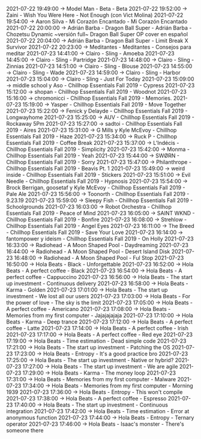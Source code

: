 2021-07-22 19:49:00 -> Model Man - Beta - Beta
2021-07-22 19:52:00 -> Zaini - Wish You Were Here - Not Enough (con Vict Molina)
2021-07-22 19:54:00 -> Aaron Silva - Mi Corazón Encantado - Mi Corazón Encantado
2021-07-22 20:00:00 -> Adrián Barba - Dragon Ball Super - Adrián Barba - Chozetsu Dynamic ~versión full~ Dragon Ball Super OP cover en español
2021-07-22 20:04:00 -> Adrián Barba - Dragon Ball Super - Limit Break X Survivor
2021-07-22 20:23:00 -> Meditantes - Meditantes - Consejos para meditar
2021-07-23 14:41:00 -> Clairo - Sling - Amoeba
2021-07-23 14:45:00 -> Clairo - Sling - Partridge
2021-07-23 14:48:00 -> Clairo - Sling - Zinnias
2021-07-23 14:51:00 -> Clairo - Sling - Blouse
2021-07-23 14:55:00 -> Clairo - Sling - Wade
2021-07-23 14:59:00 -> Clairo - Sling - Harbor
2021-07-23 15:04:00 -> Clairo - Sling - Just For Today
2021-07-23 15:09:00 -> middle school y Aso - Chillhop Essentials Fall 2019 - Cypress
2021-07-23 15:12:00 -> shopan - Chillhop Essentials Fall 2019 - Woodnot
2021-07-23 15:16:00 -> chromonicci - Chillhop Essentials Fall 2019 - Memories.
2021-07-23 15:19:00 -> Yasper - Chillhop Essentials Fall 2019 - Move Together
2021-07-23 15:22:00 -> Fenick y Delayde - Chillhop Essentials Fall 2019 - Longwayhome
2021-07-23 15:25:00 -> AUV - Chillhop Essentials Fall 2019 - Rockaway 5Pm
2021-07-23 15:27:00 -> sadtoi - Chillhop Essentials Fall 2019 - Aires
2021-07-23 15:31:00 -> G Mills y Kyle McEvoy - Chillhop Essentials Fall 2019 - Haze
2021-07-23 15:34:00 -> Ruck P - Chillhop Essentials Fall 2019 - Coffee Break
2021-07-23 15:37:00 -> L’Indécis - Chillhop Essentials Fall 2019 - Simplicity
2021-07-23 15:42:00 -> Monma - Chillhop Essentials Fall 2019 - Yeah
2021-07-23 15:44:00 -> SWØRN - Chillhop Essentials Fall 2019 - Sorry
2021-07-23 15:47:00 -> Philanthrope - Chillhop Essentials Fall 2019 - Beavis Pt. 1
2021-07-23 15:49:00 -> weird inside - Chillhop Essentials Fall 2019 - Stickers
2021-07-23 15:51:00 -> Evil Needle - Chillhop Essentials Fall 2019 - Hypnosis
2021-07-23 15:54:00 -> Brock Berrigan, goosetaf y Kyle McEvoy - Chillhop Essentials Fall 2019 - Pale Ale
2021-07-23 15:56:00 -> Toonorth - Chillhop Essentials Fall 2019 - 9.23.19
2021-07-23 15:59:00 -> Sleepy Fish - Chillhop Essentials Fall 2019 - Schoolgrounds
2021-07-23 16:03:00 -> Robot Orchestra - Chillhop Essentials Fall 2019 - Peace of Mind
2021-07-23 16:05:00 -> SAINT WKND - Chillhop Essentials Fall 2019 - Bonfire
2021-07-23 16:08:00 -> Strehlow - Chillhop Essentials Fall 2019 - Angel Eyes
2021-07-23 16:11:00 -> The Breed - Chillhop Essentials Fall 2019 - Save Your Love
2021-07-23 16:14:00 -> fantompower y ideism - Chillhop Essentials Fall 2019 - On Holly
2021-07-23 16:33:00 -> Radiohead - A Moon Shaped Pool - Daydreaming
2021-07-23 16:44:00 -> Radiohead - A Moon Shaped Pool - Desert Island Disk
2021-07-23 16:48:00 -> Radiohead - A Moon Shaped Pool - Ful Stop
2021-07-23 16:50:00 -> Hola Beats - Black - Unforgettable
2021-07-23 16:52:00 -> Hola Beats - A perfect coffee - Black
2021-07-23 16:54:00 -> Hola Beats - A perfect coffee - Cappuccino
2021-07-23 16:56:00 -> Hola Beats - The start up investment - Continuous delivery
2021-07-23 16:58:00 -> Hola Beats - Karma - Golden
2021-07-23 17:01:00 -> Hola Beats - The start up investment - We lost all our users
2021-07-23 17:03:00 -> Hola Beats - For the power of love - The sky is the limit
2021-07-23 17:05:00 -> Hola Beats - A perfect coffee - Americano
2021-07-23 17:08:00 -> Hola Beats - Memories from my first computer - Jajajajajaja
2021-07-23 17:10:00 -> Hola Beats - Karma - Deep trance
2021-07-23 17:12:00 -> Hola Beats - A perfect coffee - Latte
2021-07-23 17:14:00 -> Hola Beats - A perfect coffee - Irish
2021-07-23 17:17:00 -> Hola Beats - A perfect coffee - Red eye
2021-07-23 17:19:00 -> Hola Beats - Time estimation - Dead simple code
2021-07-23 17:21:00 -> Hola Beats - The start up investment - Patching the OS
2021-07-23 17:23:00 -> Hola Beats - Entropy - It's a good practice bro
2021-07-23 17:25:00 -> Hola Beats - The start up investment - Native or hybrid?
2021-07-23 17:27:00 -> Hola Beats - The start up investment - We are agile
2021-07-23 17:29:00 -> Hola Beats - Karma - The money loop
2021-07-23 17:31:00 -> Hola Beats - Memories from my first computer - Malware
2021-07-23 17:34:00 -> Hola Beats - Memories from my first computer - Morning 1939
2021-07-23 17:36:00 -> Hola Beats - Entropy - This won't compile
2021-07-23 17:38:00 -> Hola Beats - A perfect coffee - Espresso
2021-07-23 17:40:00 -> Hola Beats - The start up investment - Continuous integration
2021-07-23 17:42:00 -> Hola Beats - Time estimation - Error at anonymous function
2021-07-23 17:44:00 -> Hola Beats - Entropy - Ternary operator
2021-07-23 17:46:00 -> Hola Beats - Isaac's monster - There's someone there
